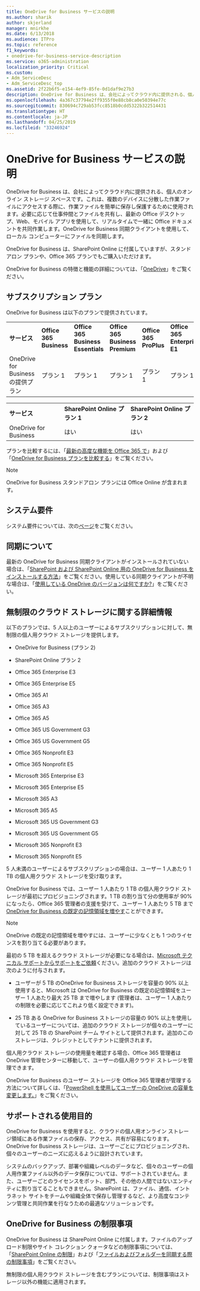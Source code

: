 ```yaml
---
title: OneDrive for Business サービスの説明
ms.author: sharik
author: skjerland
manager: mnirkhe
ms.date: 6/13/2018
ms.audience: ITPro
ms.topic: reference
f1_keywords:
- onedrive-for-business-service-description
ms.service: o365-administration
localization_priority: Critical
ms.custom:
- Adm_ServiceDesc
- Adm_ServiceDesc_top
ms.assetid: 2f22b6f5-e154-4ef9-85fe-0d1daf9e27b3
description: OneDrive for Business は、会社によってクラウド内に提供される、個人のオンライン ストレージ スペースです。これは、複数のデバイスに分散した作業ファイルにアクセスする際に、作業ファイルを簡単に保存し保護するために使用されます。必要に応じて仕事仲間とファイルを共有し、最新の Office デスクトップ、Web、モバイル アプリを使用して、リアルタイムで一緒に Office ドキュメントを共同作業します。OneDrive for Business 同期クライアントを使用して、ローカル コンピューターにファイルを同期します。
ms.openlocfilehash: 4a367c37794e2ff9355f0e88cb8ca0e50394e77c
ms.sourcegitcommit: 830694c729ab53fcc8518b0cdd5322b322514431
ms.translationtype: HT
ms.contentlocale: ja-JP
ms.lasthandoff: 04/25/2019
ms.locfileid: "33246924"
---
```

# <a name="onedrive-for-business-service-description"></a>OneDrive for Business サービスの説明

OneDrive for Business は、会社によってクラウド内に提供される、個人のオンライン ストレージ スペースです。これは、複数のデバイスに分散した作業ファイルにアクセスする際に、作業ファイルを簡単に保存し保護するために使用されます。必要に応じて仕事仲間とファイルを共有し、最新の Office デスクトップ、Web、モバイル アプリを使用して、リアルタイムで一緒に Office ドキュメントを共同作業します。OneDrive for Business 同期クライアントを使用して、ローカル コンピューターにファイルを同期します。
  
OneDrive for Business は、SharePoint Online に付属していますが、スタンドアロン プランや、Office 365 プランでもご購入いただけます。 
  
OneDrive for Business の特徴と機能の詳細については、「[OneDrive](https://go.microsoft.com/fwlink/?linkid=850345)」をご覧ください。
  
## <a name="subscription-plans"></a>サブスクリプション プラン

OneDrive for Business は以下のプランで提供されています。
  
||||||||||
|:-----|:-----|:-----|:-----|:-----|:-----|:-----|:-----|:-----|
|**サービス** <br/> |**Office 365 Business** <br/> |**Office 365 Business Essentials** <br/> |**Office 365 Business Premium** <br/> |**Office 365 ProPlus** <br/> |**Office 365 Enterprise E1** <br/> |**Office 365 Enterprise E3** <br/> |**Office 365 Enterprise E5** <br/> |**Office 365 Enterprise F1** <br/> |
|OneDrive for Business の提供プラン  <br/> |プラン 1  <br/> |プラン 1  <br/> |プラン 1  <br/> |プラン 1  <br/> |プラン 1  <br/> |プラン 2  <br/> |プラン 2  <br/> |プラン F (旧称プラン K)  <br/> |
   
||||
|:-----|:-----|:-----|
|**サービス** <br/> |**SharePoint Online プラン 1** <br/> |**SharePoint Online プラン 2** <br/> |
|OneDrive for Business  <br/> |はい  <br/> |はい  <br/> |
   
プランを比較するには、「[最新の高度な機能を Office 365 で](https://go.microsoft.com/fwlink/?linkid=799177)」および「[OneDrive for Business プランを比較する](https://products.office.com/ja-JP/onedrive-for-business/compare-onedrive-for-business-plans)」をご覧ください。 
  
> [!NOTE]
> OneDrive for Business スタンドアロン プランには Office Online が含まれます。 
  
## <a name="system-requirements"></a>システム要件

システム要件については、次の[ページ](https://go.microsoft.com/fwlink/?linkid=837584)をご覧ください。
  
## <a name="about-sync"></a>同期について

最新の OneDrive for Business 同期クライアントがインストールされていない場合は、「[SharePoint および SharePoint Online 用の OneDrive for Business をインストールする方法](https://support.microsoft.com/ja-JP/help/2903984/how-to-install-onedrive-for-business-for-sharepoint-and-sharepoint-onl)」をご覧ください。使用している同期クライアントが不明な場合は、「[使用している OneDrive のバージョンは何ですか?](https://go.microsoft.com/fwlink/?linkid=846624)」をご覧ください。
  
## <a name="unlimited-cloud-storage-details"></a>無制限のクラウド ストレージに関する詳細情報

以下のプランでは、5 人以上のユーザーによるサブスクリプションに対して、無制限の個人用クラウド ストレージを提供します。
  
- OneDrive for Business (プラン 2)
    
- SharePoint Online プラン 2
    
- Office 365 Enterprise E3
    
- Office 365 Enterprise E5
    
- Office 365 A1
    
- Office 365 A3
    
- Office 365 A5
    
- Office 365 US Government G3
    
- Office 365 US Government G5
    
- Office 365 Nonprofit E3
    
- Office 365 Nonprofit E5
    
- Microsoft 365 Enterprise E3
    
- Microsoft 365 Enterprise E5
    
- Microsoft 365 A3
    
- Microsoft 365 A5
    
- Microsoft 365 US Government G3
    
- Microsoft 365 US Government G5
    
- Microsoft 365 Nonprofit E3
    
- Microsoft 365 Nonprofit E5
    
5 人未満のユーザーによるサブスクリプションの場合は、ユーザー 1 人あたり 1 TB の個人用クラウド ストレージを受け取ります。 
  
OneDrive for Business では、ユーザー 1 人あたり 1 TB の個人用クラウド ストレージが最初にプロビジョニングされます。1 TB の割り当て分の使用率が 90% になったら、Office 365 管理者の支援を受けて、ユーザー 1 人あたり 5 TB まで [OneDrive for Business の既定の記憶領域を増やす](https://go.microsoft.com/fwlink/?linkid=838024)ことができます。 
  
> [!NOTE]
> OneDrive の既定の記憶領域を増やすには、ユーザーに少なくとも 1 つのライセンスを割り当てる必要があります。 
  
最初の 5 TB を超えるクラウド ストレージが必要になる場合は、[Microsoft テクニカル サポートからサポートをご依頼](https://go.microsoft.com/fwlink/?linkid=869559)ください。追加のクラウド ストレージは次のように付与されます。 
  
- ユーザーが 5 TB のOneDrive for Business ストレージを容量の 90% 以上使用すると、Microsoft は OneDrive for Business の既定の記憶領域をユーザー 1 人あたり最大 25 TB まで増やします (管理者は、ユーザー 1 人あたりの制限を必要に応じてこれより低く設定できます)。 
    
- 25 TB ある OneDrive for Business ストレージの容量の 90% 以上を使用しているユーザーについては、追加のクラウド ストレージが個々のユーザーに対して 25 TB の SharePoint チーム サイトとして提供されます。追加のこのストレージは、クレジットとしてテナントに提供されます。
    
個人用クラウド ストレージの使用量を確認する場合、Office 365 管理者は OneDrive 管理センターに移動して、ユーザーの個人用クラウド ストレージを管理できます。 
  
OneDrive for Business のユーザー ストレージを Office 365 管理者が管理する方法について詳しくは、「[PowerShell を使用してユーザーの OneDrive の容量を変更します。](https://go.microsoft.com/fwlink/?linkid=866402)」をご覧ください。 
  
## <a name="supported-uses"></a>サポートされる使用目的

OneDrive for Business を使用すると、クラウドの個人用オンライン ストレージ領域にある作業ファイルの保存、アクセス、共有が容易になります。OneDrive for Business ストレージは、ユーザーごとにプロビジョニングされ、個々のユーザーのニーズに応えるように設計されています。
  
システムのバックアップ、部署や組織レベルのデータなど、個々のユーザーの個人用作業ファイル以外のデータ保存については、サポートされていません。また、ユーザーごとのライセンスをボット、部門、その他の人間ではないエンティティに割り当てることもできません。SharePoint は、ファイル、通信、イントラネット サイトをチームや組織全体で保存し管理するなど、より高度なコンテンツ管理と共同作業を行なうための最適なソリューションです。
  
## <a name="onedrive-for-business-limitations"></a>OneDrive for Business の制限事項

OneDrive for Business は SharePoint Online に付属します。ファイルのアップロード制限やサイト コレクション クォータなどの制限事項については、「[SharePoint Online の制限](https://go.microsoft.com/fwlink/?linkid=829156)」および「[ファイルおよびフォルダーを同期する際の制限事項](https://support.microsoft.com/ja-JP/help/3125202/restrictions-and-limitations-when-you-sync-files-and-folders)」をご覧ください。
  
無制限の個人用クラウド ストレージを含むプランについては、制限事項はストレージ以外の機能に適用されます。 
  

